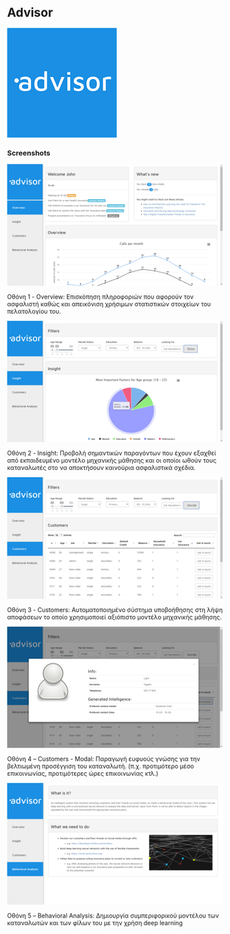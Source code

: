 # Advisor

![alt text](https://github.com/hackathon-cyinsurtech/Ali-Zavra/blob/master/screenshots/advisor_logo.png)

### Screenshots

![alt text](https://github.com/hackathon-cyinsurtech/Ali-Zavra/blob/master/screenshots/ov1.png)

Οθόνη 1 - Overview: Επισκόπηση πληροφοριών που αφορούν τον ασφαλιστή καθώς και απεικόνιση χρήσιμων στατιστικών στοιχείων του πελατολογίου του. 

![alt text](https://github.com/hackathon-cyinsurtech/Ali-Zavra/blob/master/screenshots/ov2.png)

Οθόνη 2 - Insight: Προβολή σημαντικών παραγόντων που έχουν εξαχθεί από εκπαιδευμένο μοντέλο μηχανικής μάθησης και οι οποίοι ωθούν τους καταναλωτές στο να αποκτήσουν καινούρια ασφαλιστικά σχέδια. 

![alt text](https://github.com/hackathon-cyinsurtech/Ali-Zavra/blob/master/screenshots/ov3.png)

Οθόνη 3 - Customers: Αυτοματοποιημένο σύστημα υποβοήθησης στη λήψη αποφάσεων το οποίο χρησιμοποιεί αξιόπιστο μοντέλο μηχανικής μάθησης. 

![alt text](https://github.com/hackathon-cyinsurtech/Ali-Zavra/blob/master/screenshots/ov4.png)

Οθόνη 4 – Customers - Modal: Παραγωγή ευφυούς γνώσης για την βελτιωμένη προσέγγιση του καταναλωτή. (π.χ. προτιμότερο μέσο επικοινωνίας, προτιμότερες ώρες επικοινωνίας κτλ.) 

![alt text](https://github.com/hackathon-cyinsurtech/Ali-Zavra/blob/master/screenshots/ov5.png)

Οθόνη 5 – Behavioral Analysis: Δημιουργία συμπεριφορικού μοντέλου των καταναλωτών και των φίλων του με την χρήση deep learning
